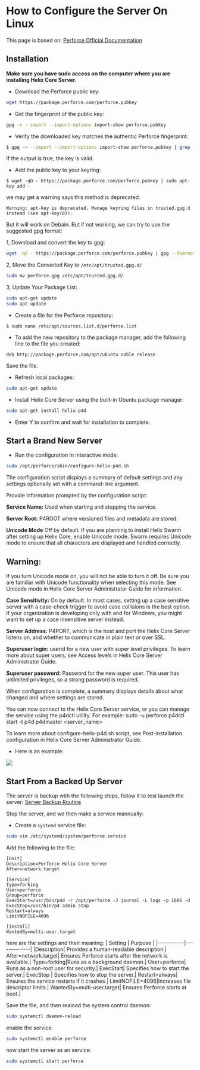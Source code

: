 # How to Configure the Server On Linux

This page is based on: [Perforce Official Documentation](https://help.perforce.com/helix-core/quickstart/current/Content/quickstart/admin-install-linux.html)

## Installation
__Make sure you have sudo access on the computer where you are installing Helix Core Server.__

* Download the Perforce public key:

```sh
wget https://package.perforce.com/perforce.pubkey
``` 
* Get the fingerprint of the public key:

```sh
gpg -n --import --import-options import-show perforce.pubkey
```
* Verify the downloaded key matches the authentic Perforce fingerprint:

```sh
$ gpg -n --import --import-options import-show perforce.pubkey | grep -q "E58131C0AEA7B082C6DC4C937123CB760FF18869" && echo "true"
```
If the output is true, the key is valid.


* Add the public key to your keyring:
```
$ wget -qO - https://package.perforce.com/perforce.pubkey | sudo apt-key add -
```
we may get a warning says this method is deprecated:
```
Warning: apt-key is deprecated. Manage keyring files in trusted.gpg.d instead (see apt-key(8)).
```
But it will work on Debain.
But if not working, we can try to use the suggested gpg format:

1, Download and convert the key to gpg:

```sh
wget -qO - https://package.perforce.com/perforce.pubkey | gpg --dearmor -o perforce.gpg
```
2, Move the Converted Key to ```/etc/apt/trusted.gpg.d/```
```sh
sudo mv perforce.gpg /etc/apt/trusted.gpg.d/
```
3, Update Your Package List:
```sh
sudo apt-get update
sudo apt update
```


* Create a file for the Perforce repository:

```
$ sudo nano /etc/apt/sources.list.d/perforce.list
```

* To add the new repository to the package manager, add the following line to the file you created:
```
deb http://package.perforce.com/apt/ubuntu noble release
```
Save the file.

* Refresh local packages:

```sh
sudo apt-get update
```
* Install Helix Core Server using the built-in Ubuntu package manager:

```sh
sudo apt-get install helix-p4d
```

* Enter Y to confirm and wait for installation to complete.


## Start a Brand New Server

* Run the configuration in interactive mode:

```sh
sudo /opt/perforce/sbin/configure-helix-p4d.sh
```
The configuration script displays a summary of default settings and any settings optionally set with a command-line argument.

Provide information prompted by the configuration script:

__Service Name:__ Used when starting and stopping the service.

__Server Root:__ P4ROOT where versioned files and metadata are stored.

__Unicode Mode__ Off by default. If you are planning to install Helix Swarm after setting up Helix Core, enable Unicode mode. Swarm requires Unicode mode to ensure that all characters are displayed and handled correctly.


## __Warning:__

If you turn Unicode mode on, you will not be able to turn it off. Be sure you are familiar with Unicode functionality when selecting this mode. See Unicode mode in Helix Core Server Administrator Guide for information.

__Case Sensitivity:__ On by default. In most cases, setting up a case sensitive server with a case-check trigger to avoid case collisions is the best option. If your organization is developing only with and for Windows, you might want to set up a case insensitive server instead.

__Server Address:__ P4PORT, which is the host and port the Helix Core Server listens on, and whether to communicate in plain text or over SSL.

__Superuser login:__ userid for a new user with super level privileges. To learn more about super users, see Access levels in Helix Core Server Administrator Guide.

__Superuser password:__ Password for the new super user. This user has unlimited privileges, so a strong password is required.

When configuration is complete, a summary displays details about what changed and where settings are stored.

You can now connect to the Helix Core Server service, or you can manage the service using the p4dctl utility. For example:
sudo -u perforce p4dctl start -t p4d p4dmaster <server_name>

To learn more about configure-helix-p4d.sh script, see Post-installation configuration in Helix Core Server Administrator Guide. 

* Here is an example:
<img src="../Assets/configSumary.png">


## Start From a Backed Up Server

The server is backup with the following steps, follow it to test launch the server:
[Server Backup Routine](../Documentation/ServerBackupRoutine.md)

Stop the server, and we then make a service mannually:

* Create a ```systemd``` service file:
```sh
sudo vim /etc/systemd/system/perforce.service
```
Add the following to the file:
```
[Unit]
Description=Perforce Helix Core Server
After=network.target

[Service]
Type=forking
User=perforce
Group=perforce
ExecStart=/usr/bin/p4d -r /opt/perforce -J journal -L logs -p 1666 -d
ExecStop=/usr/bin/p4 admin stop
Restart=always
LimitNOFILE=4096

[Install]
WantedBy=multi-user.target
```
here are the settings and their meaning:
| Setting	|  Purpose    |
|-----------|-------------|
|Description|	Provides a human-readable description.|
After=network.target|	Ensures Perforce starts after the network is available.|
Type=forking|Runs as a background daemon.|
User=perforce|	Runs as a non-root user for security.|
ExecStart|	Specifies how to start the server.|
ExecStop | Specifies how to stop the server.|
Restart=always|	Ensures the service restarts if it crashes.|
LimitNOFILE=4096|Increases file descriptor limits.|
WantedBy=multi-user.target|	Ensures Perforce starts at boot.|

Save the file, and then reaload the system control daemon:
```sh
sudo systemctl daemon-reload
```
enable the service:
```sh
sudo systemctl enable perforce
```
now start the server as an service:
```sh
sudo systemctl start perforce
```



